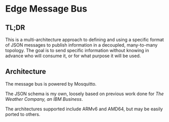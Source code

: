# Edge Message Bus

## TL;DR

This is a multi-architecture approach to defining and using a specific format of JSON messages to publish information in a decoupled, many-to-many topology.  The goal is to send specific information without knowing in advance who will consume it, or for what purpose it will be used.

## Architecture

The message bus is powered by Mosquitto.

The JSON schema is my own, loosely based on previous work done for _The Weather Company, an IBM Business_.

The architectures supported include ARMv6 and AMD64, but may be easily ported to others.

